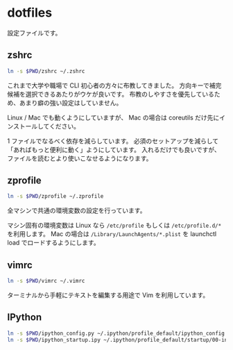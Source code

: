 # dotfiles

設定ファイルです。

## zshrc

```sh
ln -s $PWD/zshrc ~/.zshrc

```

これまで大学や職場で CLI 初心者の方々に布教してきました。
方向キーで補完候補を選択できるあたりがウケが良いです。
布教のしやすさを優先しているため、あまり癖の強い設定はしていません。

Linux / Mac でも動くようにしていますが、
Mac の場合は coreutils だけ先にインストールしてください。

1 ファイルでなるべく依存を減らしています。
必須のセットアップを減らして「あればもっと便利に動く」ようにしています。
入れるだけでも良いですが、ファイルを読むとより使いこなせるようになります。

## zprofile

```sh
ln -s $PWD/zprofile ~/.zprofile
```

全マシンで共通の環境変数の設定を行っています。

マシン固有の環境変数は Linux なら `/etc/profile` もしくは `/etc/profile.d/*` を利用します。
Mac の場合は `/Library/LaunchAgents/*.plist` を launchctl load でロードするようにします。

## vimrc

```sh
ln -s $PWD/vimrc ~/.vimrc
```

ターミナルから手軽にテキストを編集する用途で Vim を利用しています。

## IPython

```sh
ln -s $PWD/ipython_config.py ~/.ipython/profile_default/ipython_config.py
ln -s $PWD/ipython_startup.ipy ~/.ipython/profile_default/startup/00-init.ipy
```
